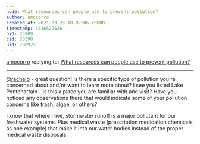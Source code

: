 ```yaml
---
node: What resources can people use to prevent pollution?
author: amocorro
created_at: 2021-03-23 18:02:06 +0000
timestamp: 1616522526
nid: 25909
cid: 28398
uid: 700923
---
```




[amocorro](../profile/amocorro) replying to: [What resources can people use to prevent pollution?](../notes/rachelb/03-12-2021/what-resources-can-people-use-to-prevent-pollution)

----
[@rachelb](/profile/rachelb) - great question! Is there a specific type of pollution you're concerned about and/or want to learn more about? I see you listed Lake Pontchartain - is this a place you are familiar with and visit? Have you noticed any observations there that would indicate some of your pollution concerns like trash, algae, or others?

I know that where I live, stormwater runoff is a major pollutant for our freshwater systems. Plus medical waste (prescription medication chemicals as one example) that make it into our water bodies instead of the proper medical waste disposals.  